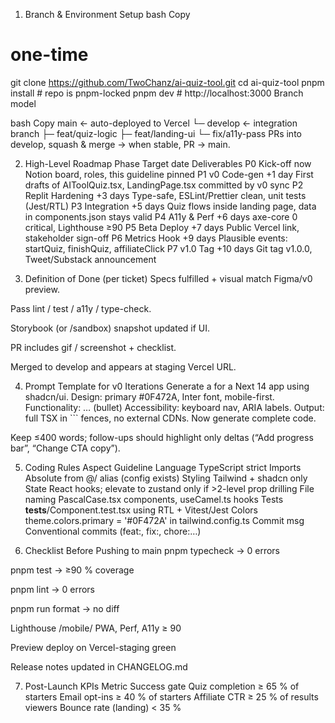 1. Branch & Environment Setup
bash
Copy
# one-time
git clone https://github.com/TwoChanz/ai-quiz-tool.git
cd ai-quiz-tool
pnpm install         # repo is pnpm-locked
pnpm dev             # http://localhost:3000
Branch model

bash
Copy
main         ← auto-deployed to Vercel
└─ develop   ← integration branch
   ├─ feat/quiz-logic
   ├─ feat/landing-ui
   └─ fix/a11y-pass
PRs into develop, squash & merge → when stable, PR → main.

2. High-Level Roadmap
Phase	Target date	Deliverables
P0 Kick-off	now	Notion board, roles, this guideline pinned
P1 v0 Code-gen	+1 day	First drafts of AIToolQuiz.tsx, LandingPage.tsx committed by v0 sync
P2 Replit Hardening	+3 days	Type-safe, ESLint/Prettier clean, unit tests (Jest/RTL)
P3 Integration	+5 days	Quiz flows inside landing page, data in components.json stays valid
P4 A11y & Perf	+6 days	axe-core 0 critical, Lighthouse ≥90
P5 Beta Deploy	+7 days	Public Vercel link, stakeholder sign-off
P6 Metrics Hook	+9 days	Plausible events: startQuiz, finishQuiz, affiliateClick
P7 v1.0 Tag	+10 days	Git tag v1.0.0, Tweet/Substack announcement

3. Definition of Done (per ticket)
Specs fulfilled + visual match Figma/v0 preview.

Pass lint / test / a11y / type-check.

Storybook (or /sandbox) snapshot updated if UI.

PR includes gif / screenshot + checklist.

Merged to develop and appears at staging Vercel URL.

4. Prompt Template for v0 Iterations
Generate a <ComponentName> for a Next 14 app using shadcn/ui.
Design: primary #0F472A, Inter font, mobile-first.
Functionality: … (bullet)
Accessibility: keyboard nav, ARIA labels.
Output: full TSX in ``` fences, no external CDNs.
Now generate complete code.

Keep ≤400 words; follow-ups should highlight only deltas (“Add progress bar”, “Change CTA copy”).

5. Coding Rules
Aspect	Guideline
Language	TypeScript strict
Imports	Absolute from @/ alias (config exists)
Styling	Tailwind + shadcn only
State	React hooks; elevate to zustand only if >2-level prop drilling
File naming	PascalCase.tsx components, useCamel.ts hooks
Tests	__tests__/Component.test.tsx using RTL + Vitest/Jest
Colors	theme.colors.primary = '#0F472A' in tailwind.config.ts
Commit msg	Conventional commits (feat:, fix:, chore:…)

6. Checklist Before Pushing to main
 pnpm typecheck → 0 errors

 pnpm test → ≥90 % coverage

 pnpm lint → 0 errors

 pnpm run format → no diff

 Lighthouse /mobile/ PWA, Perf, A11y ≥ 90

 Preview deploy on Vercel-staging green

 Release notes updated in CHANGELOG.md

7. Post-Launch KPIs
Metric	Success gate
Quiz completion	≥ 65 % of starters
Email opt-ins	≥ 40 % of starters
Affiliate CTR	≥ 25 % of results viewers
Bounce rate (landing)	< 35 %
